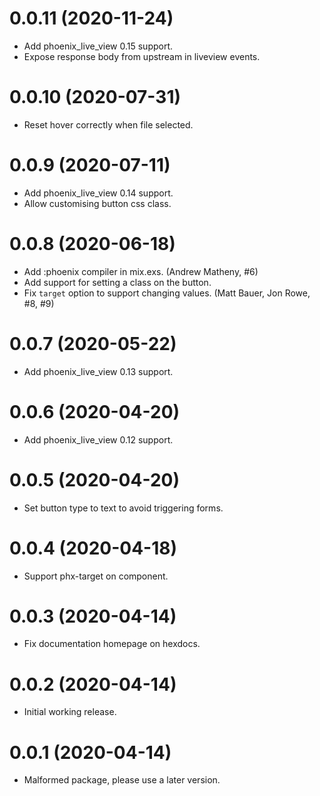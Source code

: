 # 0.0.11 (2020-11-24)

* Add phoenix_live_view 0.15 support.
* Expose response body from upstream in liveview events.

# 0.0.10 (2020-07-31)

* Reset hover correctly when file selected.

# 0.0.9 (2020-07-11)

* Add phoenix_live_view 0.14 support.
* Allow customising button css class.

# 0.0.8 (2020-06-18)

* Add :phoenix compiler in mix.exs. (Andrew Matheny, #6)
* Add support for setting a class on the button.
* Fix `target` option to support changing values.
  (Matt Bauer, Jon Rowe, #8, #9)

# 0.0.7 (2020-05-22)

* Add phoenix_live_view 0.13 support.

# 0.0.6 (2020-04-20)

* Add phoenix_live_view 0.12 support.

# 0.0.5 (2020-04-20)

* Set button type to text to avoid triggering forms.

# 0.0.4 (2020-04-18)

* Support phx-target on component.

# 0.0.3 (2020-04-14)

* Fix documentation homepage on hexdocs.

# 0.0.2 (2020-04-14)

* Initial working release.

# 0.0.1 (2020-04-14)

* Malformed package, please use a later version.
